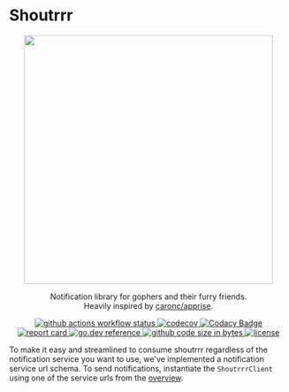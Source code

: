 # Shoutrrr

<div align="center">
<img src="https://raw.githubusercontent.com/containrrr/shoutrrr/master/docs/shoutrrr-logotype.png" width="450" />
</div>

<p align="center">
Notification library for gophers and their furry friends.<br />
Heavily inspired by <a href="https://github.com/caronc/apprise">caronc/apprise</a>.
</p>

<p align="center">
    <a target="_blank" rel="noopener noreferrer" href="https://github.com/containrrr/shoutrrr/workflows/Main%20Workflow/badge.svg">
        <img src="https://github.com/containrrr/shoutrrr/workflows/Main%20Workflow/badge.svg" alt="github actions workflow status" style="max-width:100%;">
    </a>
    <a href="https://codecov.io/gh/containrrr/shoutrrr" rel="nofollow">
        <img alt="codecov" src="https://codecov.io/gh/containrrr/shoutrrr/branch/master/graph/badge.svg" style="max-width:100%;">
    </a>
    <a href="https://www.codacy.com/gh/containrrr/shoutrrr/dashboard?utm_source=github.com&amp;utm_medium=referral&amp;utm_content=containrrr/shoutrrr&amp;utm_campaign=Badge_Grade" rel="nofollow">
        <img alt="Codacy Badge" src="https://app.codacy.com/project/badge/Grade/47eed72de79448e2a6e297d770355544" style="max-width:100%;">
    </a>
    <a href="https://goreportcard.com/badge/github.com/containrrr/shoutrrr" rel="nofollow">
        <img alt="report card" src="https://goreportcard.com/badge/github.com/containrrr/shoutrrr" style="max-width:100%;">
    </a>
    <a href="https://pkg.go.dev/github.com/containrrr/shoutrrr" rel="nofollow">
        <img alt="go.dev reference" src="https://img.shields.io/badge/go.dev-reference-007d9c?logo=go&amp;logoColor=white&amp;style=flat-square" style="max-width:100%;">
    </a>
    <a href="https://github.com/containrrr/shoutrrr">
        <img alt="github code size in bytes" src="https://img.shields.io/github/languages/code-size/containrrr/shoutrrr.svg?style=flat-square" style="max-width:100%;">
    </a>
    <a href="https://github.com/containrrr/shoutrrr/blob/master/LICENSE">
        <img alt="license" src="https://img.shields.io/github/license/containrrr/shoutrrr.svg?style=flat-square" style="max-width:100%;">
    </a>
</p>



To make it easy and streamlined to consume shoutrrr regardless of the notification service you want to use,
we've implemented a notification service url schema. To send notifications, instantiate the `ShoutrrrClient` using one of
the service urls from the [overview](/shoutrrr/services/overview).
